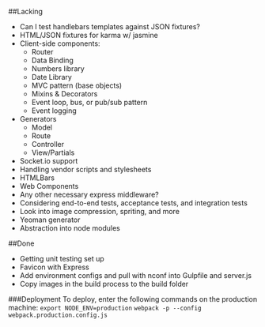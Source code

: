##Lacking
* Can I test handlebars templates against JSON fixtures?
* HTML/JSON fixtures for karma w/ jasmine
* Client-side components:
  * Router
  * Data Binding
  * Numbers library
  * Date Library
  * MVC pattern (base objects)
  * Mixins & Decorators
  * Event loop, bus, or pub/sub pattern
  * Event logging
* Generators
  * Model
  * Route
  * Controller
  * View/Partials
* Socket.io support
* Handling vendor scripts and stylesheets
* HTMLBars
* Web Components
* Any other necessary express middleware?
* Considering end-to-end tests, acceptance tests, and integration tests
* Look into image compression, spriting, and more
* Yeoman generator
* Abstraction into node modules

##Done

* Getting unit testing set up
* Favicon with Express
* Add environment configs and pull with nconf into Gulpfile and server.js
* Copy images in the build process to the build folder

###Deployment
To deploy, enter the following commands on the production machine:
`export NODE_ENV=production`
`webpack -p --config webpack.production.config.js`
